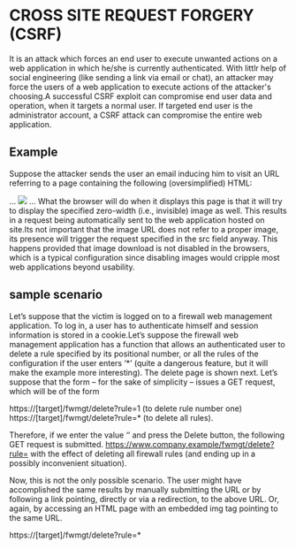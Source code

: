 # CROSS SITE REQUEST FORGERY (CSRF)

It is an attack which forces an end user to execute unwanted actions on a web application in which he/she is currently 
authenticated. With littlr help of social engineering (like sending a link via email or chat), an attacker may force
the users of a web application to execute actions of the attacker's choosing.A successful CSRF exploit can compromise
end user data and operation, when it targets a normal user. If targeted end user is the administrator account, a CSRF
attack can compromise the entire web application.

## Example 
Suppose the attacker sends the user an email inducing him to visit an URL referring to a page containing the following
(oversimplified) HTML:

 <html><body> 
... 
<img src=”https://www.company.example/action” width=”0” height=”0”> 
... 
</body></html>
What the browser will do when it displays this page is that it will try to display the specified zero-width (i.e., invisible)
image as well. This results in a request being automatically sent to the web application  hosted  on site.Its not important 
that the  image  URL does not refer to a proper image, its presence will trigger the request specified in the src field anyway.
This happens provided that image download is not disabled in the browsers, which is a typical configuration  since  disabling 
images  would  cripple  most  web  applications beyond usability.

##  sample scenario 
Let’s suppose that the victim is logged on to a firewall web management application.  To log in, a user has to authenticate
himself and session information is stored in a cookie.Let’s suppose the firewall web management application has a function 
that  allows  an  authenticated  user  to delete  a  rule  specified by its positional number, or all the rules of the
configuration if the user enters ‘*’ (quite a dangerous feature, but it will make the example  more interesting).  The 
delete page  is shown next. Let’s suppose that the form – for the sake of simplicity – issues a GET request, which will be 
of the form

https://[target]/fwmgt/delete?rule=1 (to delete rule number one)
 https://[target]/fwmgt/delete?rule=* (to delete all rules).
 
 Therefore, if we enter the value ‘’ and press the Delete button, the following GET request is submitted. 
 https://www.company.example/fwmgt/delete?rule= with the effect of deleting all firewall rules (and ending up in a possibly 
 inconvenient situation).
 
 Now, this is not the only possible scenario. The user might have accomplished the same results by manually submitting the
 URL or by following a link pointing, directly or via a redirection, to the above URL. Or, again, by accessing an HTML page
 with an embedded img tag pointing to the same URL. 

https://[target]/fwmgt/delete?rule=*
